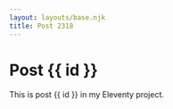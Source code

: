 ```yaml
---
layout: layouts/base.njk
title: Post 2318
---
```


# Post {{ id }}

This is post {{ id }} in my Eleventy project.
